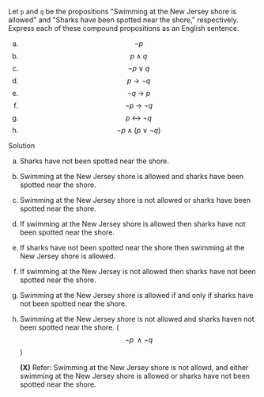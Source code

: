 Let ```p``` and ```q``` be the propositions "Swimming at the New Jersey shore is allowed" and "Sharks have been spotted near the shore," respectively. Express each of these compound propositions as an English sentence.

1. $$\neg p$$
2. $$p\;\wedge\;q$$
1. $$\neg p\;\vee\;q$$
3. $$p\;\rightarrow\;\neg q$$
4. $$\neg q\;\rightarrow\;p$$
5. $$\neg p\;\rightarrow\;\neg q$$
1. $$p\;\leftrightarrow\;\neg q$$
1. $$\neg p\;\wedge\;(p\;\vee\;\neg q)$$

Solution

1. Sharks have not been spotted near the shore.
2. Swimming at the New Jersey shore is allowed and sharks have been spotted near the shore.
3. Swimming at the New Jersey shore is not allowed or sharks have been spotted near the shore.
4. If swimming at the New Jersey shore is allowed then sharks have not been spotted near the shore.
5. If sharks have not been spotted near the shore then swimming at the New Jersey shore is allowed.
6. If swimming at the New Jersey is not allowed then sharks have not been spotted near the shore.
7. Swimming at the New Jersey shore is allowed if and only if sharks have not been spotted near the shore.
8. Swimming at the New Jersey shore is not allowed and sharks haven not been spotted near the shore. ($$\neg p\;\wedge\neg q$$)

    **(X)** Refer: Swimming at the New Jersey shore is not allowd, and either swimming at the New Jersey shore is allowed or sharks have not been spotted near the shore.


<style type="text/css">
    ol { list-style-type: lower-alpha; }
</style>